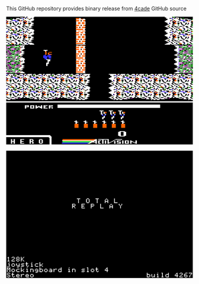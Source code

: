 This GitHub repository provides binary release from [4cade](https://github.com/a2-4am/4cade) GitHub source

![Total Replay Cover Image](https://github.com/appleiifanclub/a2-4am_4cade_bin/blob/d271183973f2fe21c3d8eaa7d61192a859524350/image/Total%20Replay%20cover.png?raw=true)

![Total Replay build 4267](https://github.com/appleiifanclub/a2-4am_4cade_bin/blob/88e9e285714b122e6ab42b83282eceee266ca4d8/image/Total%20Replay%20build%204267.png?raw=true)
